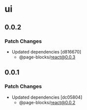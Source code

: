 # ui

## 0.0.2

### Patch Changes

- Updated dependencies [d816670]
  - @page-blocks/react@0.0.3

## 0.0.1

### Patch Changes

- Updated dependencies [dc05804]
  - @page-blocks/react@0.0.2
